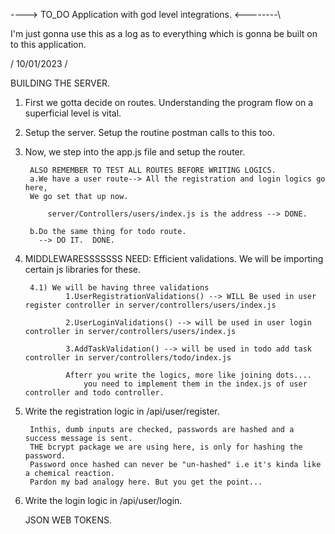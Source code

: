 ----> TO_DO Application with god level integrations. <--------\

I'm just gonna use this as a log as to everything which is gonna be built on to this application.

/ 10/01/2023 /

BUILDING THE SERVER.

1. First we gotta decide on routes. Understanding the program flow on a superficial level is vital.
2. Setup the server. Setup the routine postman calls to this too.

3. Now, we step into the app.js file and setup the router.

        ALSO REMEMBER TO TEST ALL ROUTES BEFORE WRITING LOGICS.
        a.We have a user route--> All the registration and login logics go here,
        We go set that up now.

            server/Controllers/users/index.js is the address --> DONE. 
        
        b.Do the same thing for todo route.
          --> DO IT.  DONE.

4. MIDDLEWARESSSSSSS
    NEED: Efficient validations. We will be importing certain js libraries for these.

        4.1) We will be having three validations
                1.UserRegistrationValidations() --> WILL Be used in user register controller in server/controllers/users/index.js

                2.UserLoginValidations() --> will be used in user login controller in server/controllers/users/index.js

                3.AddTaskValidation() --> will be used in todo add task controller in server/controllers/todo/index.js

                Afterr you write the logics, more like joining dots....
                    you need to implement them in the index.js of user controller and todo controller.


5. Write the registration logic in /api/user/register.

        Inthis, dumb inputs are checked, passwords are hashed and a success message is sent.
        THE bcrypt package we are using here, is only for hashing the password.
        Password once hashed can never be "un-hashed" i.e it's kinda like a chemical reaction.
        Pardon my bad analogy here. But you get the point...


6. Write the login logic in /api/user/login.

    JSON WEB TOKENS.
    













